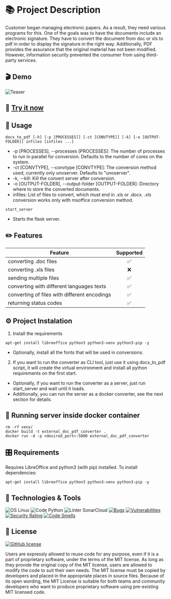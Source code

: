 # 📚 Project Description
Customer began managing electronic papers. As a result, they need various programs for this. One of the goals was to have the documents include an electronic signature. They have to convert the document from doc or xls to pdf in order to display the signature in the right way. Additionally, PDF provides the assurance that the original material has not been modified. However, information security prevented the consumer from using third-party services.

## 🎬 Demo

![Teaser](https://imgur.com/LpGefCM.gif)

## 🚀 [Try it now](http://10.90.137.246/index.html)

## 📝 Usage
    docx_to_pdf [-h] [-p [PROCESSES]] [-ct [CONVTYPE]] [-k] [-o [OUTPUT-FOLDER]] infiles [infiles ...]
- -p [PROCESSES], --processes [PROCESSES]: The number of processes to run in parallel for conversion. Defaults to the number of cores on the system.
- -ct [CONVTYPE], --convtype [CONVTYPE]: The conversion method used, currently only unoserver. Defaults to "unoserver".
- -k, --kill: Kill the convert server after conversion.
- -o [OUTPUT-FOLDER], --output-folder [OUTPUT-FOLDER]: Directory where to store the converted documents.
- infiles: List of files to convert, which must end in .xls or .docx. .xls conversion works only with msoffice conversion method.

```
start_server
```
 - Starts the flask server.

## ✏️ Features

| Feature                                      | Supported |
|----------------------------------------------|:---------:|
| converting .doc files                        |     ✅     |
| converting .xls files                        |     ❌     |
| sending multiple files                       |     ✅     |
| converting with different languages texts    |     ✅     |
| converting of files with different encodings |     ✅     |
| returning status codes                       |     ✅     |

## ⚙️ Project Instalation

1. Install the requirements
```
apt-get install libreoffice python3 python3-venv python3-pip -y
```
  * Optionally, install all the fonts that will be used in conversions.
2. If you want to run the converter as CLI tool, just use it using docx_to_pdf script, it will create the virtual environment and install all python requirements on the first start.
  * Optionally, if you want to run the converter as a server, just run start_server and wait until it loads.
  * Additionally, you can run the server as a docker converter, see the next section for details.

## 🐳 Running server inside docker container
    rm -rf venv/
    docker build -t external_doc_pdf_converter .
    docker run -d -p <desired_port>:5000 external_doc_pdf_converter

## 🎛️ Requirements
Requires LibreOffice and python3 (with pip) installed.
To install dependencies:
```
apt-get install libreoffice python3 python3-venv python3-pip -y
```
## 🔧 Technologies & Tools
![OS Linux](https://img.shields.io/badge/OS-Linux-informational?style=flat&logo=linux&logoColor=white&color=2bbc8a)
![Code Python](https://img.shields.io/badge/Code-Python-informational?style=flat&logo=Python&logoColor=white&color=2bbc8a)
![Linter SonarCloud](https://img.shields.io/badge/Linter-SonarCloud-informational?style=flat&logo=SonarCloud&logoColor=white&color=2bbc8a)
[![Bugs](https://sonarcloud.io/api/project_badges/measure?project=InnoSWP_External_Doc_Pdf_Converter&metric=bugs)](https://sonarcloud.io/summary/new_code?id=InnoSWP_External_Doc_Pdf_Converter)
[![Vulnerabilities](https://sonarcloud.io/api/project_badges/measure?project=InnoSWP_External_Doc_Pdf_Converter&metric=vulnerabilities)](https://sonarcloud.io/summary/new_code?id=InnoSWP_External_Doc_Pdf_Converter)
[![Security Rating](https://sonarcloud.io/api/project_badges/measure?project=InnoSWP_External_Doc_Pdf_Converter&metric=security_rating)](https://sonarcloud.io/summary/new_code?id=InnoSWP_External_Doc_Pdf_Converter)
[![Code Smells](https://sonarcloud.io/api/project_badges/measure?project=InnoSWP_External_Doc_Pdf_Converter&metric=code_smells)](https://sonarcloud.io/summary/new_code?id=InnoSWP_External_Doc_Pdf_Converter)

## 📃 License

[![GitHub license](https://img.shields.io/github/license/Naereen/StrapDown.js.svg)](https://github.com/InnoSWP/External_Doc_Pdf_Converter/blob/main/LICENSE)

Users are expressly allowed to reuse code for any purpose, even if it is a part of proprietary software, under the terms of the MIT license. As long as they provide the original copy of the MIT license, users are allowed to modify the code to suit their own needs. The MIT license must be copied by developers and placed in the appropriate places in source files. Because of its open wording, the MIT License is suitable for both teams and community developers who want to produce proprietary software using pre-existing MIT licensed code.
